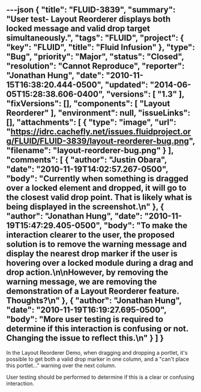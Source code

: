 ---json
{
  "title": "FLUID-3839",
  "summary": "User test- Layout Reorderer displays both locked message and valid drop target simultaneously.",
  "tags": "FLUID",
  "project": {
    "key": "FLUID",
    "title": "Fluid Infusion"
  },
  "type": "Bug",
  "priority": "Major",
  "status": "Closed",
  "resolution": "Cannot Reproduce",
  "reporter": "Jonathan Hung",
  "date": "2010-11-15T16:38:20.444-0500",
  "updated": "2014-06-05T15:28:38.606-0400",
  "versions": [
    "1.3"
  ],
  "fixVersions": [],
  "components": [
    "Layout Reorderer"
  ],
  "environment": null,
  "issueLinks": [],
  "attachments": [
    {
      "type": "image",
      "url": "https://idrc.cachefly.net/issues.fluidproject.org/FLUID/FLUID-3839/layout-reorderer-bug.png",
      "filename": "layout-reorderer-bug.png"
    }
  ],
  "comments": [
    {
      "author": "Justin Obara",
      "date": "2010-11-19T14:02:57.267-0500",
      "body": "Currently when something is dragged over a locked element and dropped, it will go to the closest valid drop point. That is likely what is being displayed in the screenshot.\n"
    },
    {
      "author": "Jonathan Hung",
      "date": "2010-11-19T15:47:29.405-0500",
      "body": "To make the interaction clearer to the user, the proposed solution is to remove the warning message and display the nearest drop marker if the user is hovering over a locked module during a drag and drop action.\n\nHowever, by removing the warning message, we are removing the demonstration of a Layout Reorderer feature. Thoughts?\n"
    },
    {
      "author": "Jonathan Hung",
      "date": "2010-11-19T16:19:27.695-0500",
      "body": "More user testing is required to determine if this interaction is confusing or not. Changing the issue to reflect this.\n"
    }
  ]
}
---
In the Layout Reorderer Demo, when dragging and dropping a portlet, it's possible to get both a valid drop marker in one column, and a "can't place this portlet..." warning over the next column.

User testing should be performed to determine if this is a clear or confusing interaction.

        